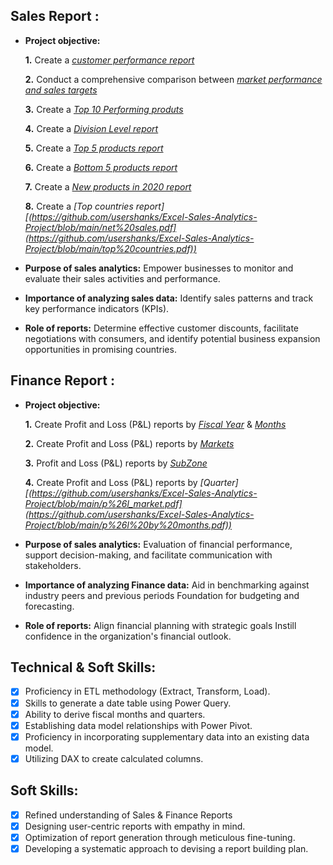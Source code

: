 ## Sales Report :


- **Project objective:** 

    **1.** Create a _[customer performance report](https://github.com/usershanks/Excel-Sales-Analytics-Project/blob/main/net%20sales.pdf)_ 

    **2.** Conduct a comprehensive comparison between _[market performance and sales targets](https://github.com/usershanks/Excel-Sales-Analytics-Project/blob/main/market%20performance.pdf)_
  
    **3.** Create a _[Top 10 Performing produts]([https://github.com/usershanks/Excel-Sales-Analytics-Project/blob/main/net%20sales.pdf](https://github.com/usershanks/Excel-Sales-Analytics-Project/blob/main/top%20products.pdf))_

    **4.** Create a _[Division Level report]([https://github.com/usershanks/Excel-Sales-Analytics-Project/blob/main/net%20sales.pdf](https://github.com/usershanks/Excel-Sales-Analytics-Project/blob/main/division.pdf))_

    **5.** Create a _[Top 5 products report]([https://github.com/usershanks/Excel-Sales-Analytics-Project/blob/main/net%20sales.pdf](https://github.com/usershanks/Excel-Sales-Analytics-Project/blob/main/top%205%20procucts.pdf))_

    **6.** Create a _[Bottom 5 products report]([https://github.com/usershanks/Excel-Sales-Analytics-Project/blob/main/net%20sales.pdf](https://github.com/usershanks/Excel-Sales-Analytics-Project/blob/main/bottom%205%20products.pdf))_

    **7.** Create a _[New products in 2020 report]([https://github.com/usershanks/Excel-Sales-Analytics-Project/blob/main/net%20sales.pdf](https://github.com/usershanks/Excel-Sales-Analytics-Project/blob/main/new%20products.pdf))_

    **8.** Create a _[Top countries report][(https://github.com/usershanks/Excel-Sales-Analytics-Project/blob/main/net%20sales.pdf](https://github.com/usershanks/Excel-Sales-Analytics-Project/blob/main/top%20countries.pdf))_

    
- **Purpose of sales analytics:** Empower businesses to monitor and evaluate their sales activities and performance.

- **Importance of analyzing sales data:** Identify sales patterns and track key performance indicators (KPIs).

- **Role of reports:** Determine effective customer discounts, facilitate negotiations with consumers, and identify potential business expansion opportunities in promising countries.


## Finance Report :

- **Project objective:** 

    **1.** Create Profit and Loss (P&L) reports by _[Fiscal Year](https://github.com/usershanks/Excel-Sales-Analytics-Project/blob/main/p%26l_fiscal%20year.pdf)_ & _[Months](https://github.com/usershanks/Excel-Sales-Analytics-Project/blob/main/p%26l%20by%20months.pdf)_ 

   **2.** Create Profit and Loss (P&L) reports by _[Markets](https://github.com/usershanks/Excel-Sales-Analytics-Project/blob/main/p%26l_market.pdf)_

   **3.** Profit and Loss (P&L) reports by _[SubZone]([https://github.com/usershanks/Excel-Sales-Analytics-Project/blob/main/net%20sales.pdf](https://github.com/usershanks/Excel-Sales-Analytics-Project/blob/main/p%26l_subzone.pdf))_

   **4.** Create Profit and Loss (P&L) reports by _[Quarter][(https://github.com/usershanks/Excel-Sales-Analytics-Project/blob/main/p%26l_market.pdf](https://github.com/usershanks/Excel-Sales-Analytics-Project/blob/main/p%26l%20by%20months.pdf))_

- **Purpose of sales analytics:** Evaluation of financial performance, support decision-making, and facilitate communication with stakeholders.

- **Importance of analyzing Finance data:** Aid in benchmarking against industry peers and previous periods Foundation for budgeting and forecasting.

- **Role of reports:** Align financial planning with strategic goals Instill confidence in the organization's financial outlook.


## Technical & Soft Skills:
- [x]	Proficiency in ETL methodology (Extract, Transform, Load).
- [x]	Skills to generate a date table using Power Query.
- [x]	Ability to derive fiscal months and quarters.
- [x]	Establishing data model relationships with Power Pivot.
- [x]	Proficiency in incorporating supplementary data into an existing data model.
- [x]	Utilizing DAX to create calculated columns.

## Soft Skills:
- [x]	Refined understanding of Sales & Finance Reports
- [x]	Designing user-centric reports with empathy in mind.
- [x]	Optimization of report generation through meticulous fine-tuning.
- [x]	Developing a systematic approach to devising a report building plan.
